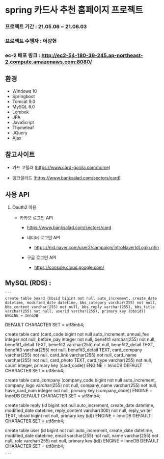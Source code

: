 # spring 카드사 추천 홈페이지 프로젝트

### 프로젝트 기간 : 21.05.06 ~ 21.06.03 

### 프로젝트 수행자 : 이강현

### ec-2 배포 링크 : http://ec2-54-180-39-245.ap-northeast-2.compute.amazonaws.com:8080/
      
###   

## 환경

- Windows 10
- Springboot
- Tomcat 9.0
- MySQL 8.0
- Lombok
- JPA
- JavaScript
- Thymeleaf
- JQuery
- Ajax


## 참고사이트

- 카드 고릴라 (https://www.card-gorilla.com/home)


- 뱅크샐러드 (https://www.banksalad.com/sectors/card)


## 사용 API

1. Oauth2 이용

	* 카카오 로그인 API 
		- https://www.banksalad.com/sectors/card
		
       	* 네이버 로그인 API
       	 	- https://nid.naver.com/user2/campaign/introNaverIdLogin.nhn
		 
       	* 구글 로그인 API		
       		- https://console.cloud.google.com/

## MySQL (RDS) :
	```
	create table board (bbsid bigint not null auto_increment, create_date datetime, modified_date datetime, bbs_category varchar(255) not null, bbs_content varchar(255) not null, bbs_reply varchar(255), bbs_title varchar(255) not null, userid varchar(255), primary key (bbsid)) ENGINE = InnoDB
DEFAULT CHARACTER SET = utf8mb4;



create table card (card_code bigint not null auto_increment, annual_fee integer not null, before_pay integer not null, benefit1 varchar(255) not null, benefit1_detail TEXT, benefit2 varchar(255) not null, benefit2_detail TEXT, benefit3 varchar(255) not null, benefit3_detail TEXT, card_company varchar(255) not null, card_link varchar(255) not null, card_name varchar(255) not null, card_photo TEXT, card_type varchar(255) not null, count integer, primary key (card_code)) ENGINE = InnoDB
DEFAULT CHARACTER SET = utf8mb4;


create table card_company (company_code bigint not null auto_increment, company_logo varchar(255) not null, company_name varchar(255) not null, have_card_num integer not null, primary key (company_code)) ENGINE = InnoDB
DEFAULT CHARACTER SET = utf8mb4;


create table reply (id bigint not null auto_increment, create_date datetime, modified_date datetime, reply_content varchar(300) not null, reply_writer TEXT, bbsid bigint not null, primary key (id)) ENGINE = InnoDB
DEFAULT CHARACTER SET = utf8mb4;


create table user (id bigint not null auto_increment, create_date datetime, modified_date datetime, email varchar(255) not null, name varchar(255) not null, role varchar(255) not null, primary key (id)) ENGINE = InnoDB
DEFAULT CHARACTER SET = utf8mb4;
	
	```

